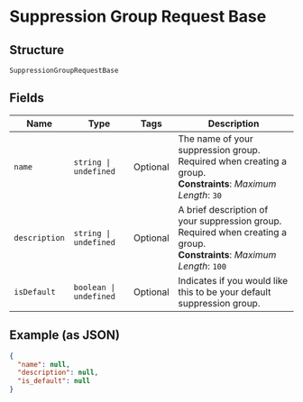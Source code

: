 
# Suppression Group Request Base

## Structure

`SuppressionGroupRequestBase`

## Fields

| Name | Type | Tags | Description |
|  --- | --- | --- | --- |
| `name` | `string \| undefined` | Optional | The name of your suppression group. Required when creating a group.<br>**Constraints**: *Maximum Length*: `30` |
| `description` | `string \| undefined` | Optional | A brief description of your suppression group. Required when creating a group.<br>**Constraints**: *Maximum Length*: `100` |
| `isDefault` | `boolean \| undefined` | Optional | Indicates if you would like this to be your default suppression group. |

## Example (as JSON)

```json
{
  "name": null,
  "description": null,
  "is_default": null
}
```

